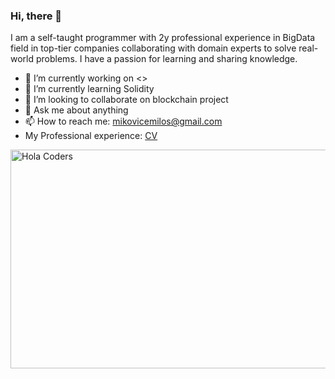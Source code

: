### Hi, there 👋

I am a self-taught programmer with 2y professional experience in BigData field in top-tier companies collaborating with domain experts to solve real-world problems. 
I have a passion for learning and sharing knowledge. 

- 🔭 I’m currently working on <>
- 🌱 I’m currently learning Solidity
- 👯 I’m looking to collaborate on blockchain project
- 💬 Ask me about anything
- 📫 How to reach me: mikovicemilos@gmail.com
- My Professional experience: [CV](https://drive.google.com/file/d/1SQIXWkuwvtKxTh3TkOF8KCyXDa3Do8Qz/view)
<img align="left" src="https://wallpaperaccess.com/full/1156721.jpg" alt="Hola Coders" width="1000" height="350"/>
